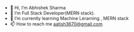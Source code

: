 - 👋 Hi, I’m Abhishek Sharma
- 👀 I’m Full Stack Developer(MERN stack).
- 🌱 I’m currently learning Machine Lerarning , MERN stack
- 📫 How to reach me aatish3670@gmail.com
